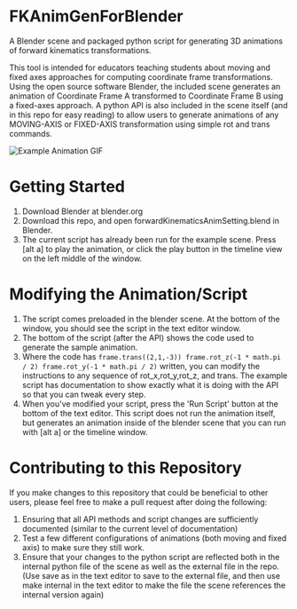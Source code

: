 # FKAnimGenForBlender
A Blender scene and packaged python script for generating 3D animations of forward kinematics transformations.

This tool is intended for educators teaching students about moving and fixed axes approaches for computing coordinate frame transformations.
Using the open source software Blender, the included scene generates an animation of Coordinate Frame A transformed to Coordinate Frame B using a fixed-axes approach.
A python API is also included in the scene itself (and in this repo for easy reading) to allow users to generate animations of any MOVING-AXIS or FIXED-AXIS transformation
using simple rot and trans commands.

![Example Animation GIF](https://github.com/NickWeintraut/FKAnimGenForBlender/exampleAnimation.gif)

# Getting Started
1. Download Blender at blender.org
2. Download this repo, and open forwardKinematicsAnimSetting.blend in Blender.
3. The current script has already been run for the example scene. Press [alt a] to play the animation, or click the play button in the timeline view on the left middle of the window.
# Modifying the Animation/Script
1. The script comes preloaded in the blender scene. At the bottom of the window, you should see the script in the text editor window.
2. The bottom of the script (after the API) shows the code used to generate the sample animation.
3. Where the code has ```frame.trans((2,1,-3))
frame.rot_z(-1 * math.pi / 2)
frame.rot_y(-1 * math.pi / 2)``` written, you can modify the instructions to any sequence of rot_x,rot_y,rot_z, and trans. The example script has documentation to show exactly what it is doing with the API so that you can tweak every step. 
4. When you've modified your script, press the 'Run Script' button at the bottom of the text editor. This script does not run the animation itself, but generates an animation inside of the blender scene that you can run with [alt a] or the timeline window.

# Contributing to this Repository
If you make changes to this repository that could be beneficial to other users, please feel free to make a pull request after doing the following:
1. Ensuring that all API methods and script changes are sufficiently documented (similar to the current level of documentation)
2. Test a few different configurations of animations (both moving and fixed axis) to make sure they still work. 
3. Ensure that your changes to the python script are reflected both in the internal python file of the scene as well as the external file in the repo. (Use save as in the text editor to save to the external file, and then use make internal in the text editor to make the file the scene references the internal version again)
